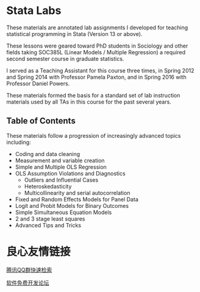 # Stata Labs

These materials are annotated lab assignments I 
developed for teaching statistical programming in Stata (Version 13 or above).

These lessons were geared toward PhD students in Sociology 
and other fields taking SOC385L (Linear Models / Multiple Regression)
a required second semester course in graduate statistics.

I served as a Teaching Assistant for this course three times,
in Spring 2012 and Spring 2014 with Professor Pamela Paxton,
and in Spring 2016 with Professor Daniel Powers.

These materials formed the basis for a standard set of lab instruction
materials used by all TAs in this course for the past several years.

## Table of Contents

These materials follow a progression of increasingly advanced topics
including:

  * Coding and data cleaning
  * Measurement and variable creation
  * Simple and Multiple OLS Regression
  * OLS Assumption Violations and Diagnostics
    * Outliers and Influential Cases
    * Heteroskedasticity
    * Multicollinearity and serial autocorrelation
  * Fixed and Random Effects Models for Panel Data
  * Logit and Probit Models for Binary Outcomes
  * Simple Simultaneous Equation Models
  * 2 and 3 stage least squares
  * Advanced Tips and Tricks



 # 良心友情链接

[腾讯QQ群快速检索](http://u.720life.cn/s/8cf73f7c)

[软件免费开发论坛](http://u.720life.cn/s/bbb01dc0)